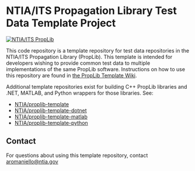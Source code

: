 # NTIA/ITS Propagation Library Test Data Template Project #
<!-- TODO-TEMPLATE: Update software name above to "ModelName Test Data" -->
<!-- TODO-TEMPLATE: README BADGES

- The first badge links to the PropLib Wiki and does not need to be edited
- The second badge automatically displays and links to the most recent GitHub Release.
    - Make sure to update the [gh-releases-badge] and [gh-releases-link] URLs with your repo name
- The third badge displays open GitHub Issues
    - Update the repository name in [gh-issues-badge]
    - Update the repository name in [gh-issues-link]
- The fourth badge displays and links the Zenodo DOI
    - Get your repository ID from https://api.github.com/repos/NTIA/{repo}
    - Populate the repository ID in [doi-link] and [doi-badge]
-->
[![NTIA/ITS PropLib][proplib-badge]][proplib-link]
<!-- TODO-TEMPLATE: Add badges. See above for details.
[![GitHub Release][gh-releases-badge]][gh-releases-link]
[![GitHub Issues][gh-issues-badge]][gh-issues-link]
[![DOI][doi-badge][doi-link]]
-->
[proplib-badge]: https://img.shields.io/badge/PropLib-badge?label=%F0%9F%87%BA%F0%9F%87%B8%20NTIA%2FITS&labelColor=162E51&color=D63E04
[proplib-link]: https://ntia.github.io/propagation-library-wiki
[gh-releases-badge]: https://img.shields.io/github/v/release/NTIA/TODO-TEMPLATE?logo=github&label=Release&labelColor=162E51&color=D63E04
[gh-releases-link]: https://github.com/NTIA/TODO-TEMPLATE/releases
[gh-issues-badge]: https://img.shields.io/github/issues/NTIA/TODO-TEMPLATE?logo=github&label=Issues&labelColor=162E51
[gh-issues-link]: https://github.com/NTIA/TODO-TEMPLATE/issues
[doi-badge]: https://zenodo.org/badge/TODO-TEMPLATE.svg
[doi-link]: https://zenodo.org/badge/latestdoi/TODO-TEMPLATE

<!-- TODO-TEMPLATE: Replace the below description with one for your software -->
This code repository is a template repository for test data repositories in the NTIA/ITS
Propagation Library (PropLib). This template is intended for developers wishing
to provide common test data to multiple implementations of the same PropLib software.
Instructions on how to use this repository are found in
[the PropLib Template Wiki](https://github.com/NTIA/proplib-template/wiki).

Additional template repositories exist for building C++ PropLib libraries and
.NET, MATLAB, and Python wrappers for those libraries. See:

- [NTIA/proplib-template](https://github.com/NTIA/proplib-template)
- [NTIA/proplib-template-dotnet](https://github.com/NTIA/proplib-template-dotnet)
- [NTIA/proplib-template-matlab](https://github.com/NTIA/proplib-template-matlab)
- [NTIA/proplib-template-python](https://github.com/NTIA/proplib-template-python)

## Contact ##

For questions about using this template repository, contact <aromaniello@ntia.gov>

<!-- TODO-TEMPLATE: Create the README contents. Boilerplate provided below.

The software tested using this dataset can be found using the links below.

- [NTIA/TODO-TEMPLATE](https://github.com/NTIA/TODO-TEMPLATE)
- [NTIA/TODO-TEMPLATE-dotnet](https://github.com/NTIA/TODO-TEMPLATE-dotnet)
- [NTIA/TODO-TEMPLATE-matlab](https://github.com/NTIA/TODO-TEMPLATE-matlab)
- [NTIA/TODO-TEMPLATE-python](https://github.com/NTIA/TODO-TEMPLATE-python)

## Disclaimer

This dataset is not intended for any usage other than running unit tests against
the software in the repositories listed above. Data contained in this repository
should not be expected to reflect, for example, real-world radio propagation links.
In some instances, intentionally invalid data are provided to ensure that errors
are properly handled in the software under test.

## Data Versioning

The version of this dataset is tracked with a simple, single-digit version number
in the format `v1`. This version number indicates the software versions for which
this test dataset is valid. For example, `v1` of this repository contains the dataset
used to test `v1.x` of the base C++ library, and `v1.x.y` of the .NET, MATLAB, and Python
wrappers.

## Dataset Contents

TODO-TEMPLATE: Document each included data file or group of data files. Example provided
below.

- `AeronauticalStatisticalModelTestData.csv` contains sets of inputs and outputs used
  to test the operation of the `AeronauticalStatisticalModel` function. A header row
  indicates the column names, and each subsequent row represents a single test case.
- `CombinedProfiles.csv` contains a set of terrain profiles in the PFL format, used to
  test the point to point mode operation. Each row should be read as a single array.

## Contact ##

For technical questions, contact <code@ntia.gov>.

-->
